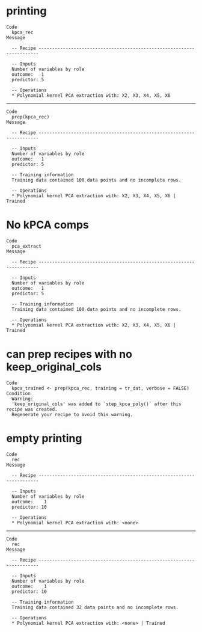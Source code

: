 # printing

    Code
      kpca_rec
    Message
      
      -- Recipe ----------------------------------------------------------------------
      
      -- Inputs 
      Number of variables by role
      outcome:   1
      predictor: 5
      
      -- Operations 
      * Polynomial kernel PCA extraction with: X2, X3, X4, X5, X6

---

    Code
      prep(kpca_rec)
    Message
      
      -- Recipe ----------------------------------------------------------------------
      
      -- Inputs 
      Number of variables by role
      outcome:   1
      predictor: 5
      
      -- Training information 
      Training data contained 100 data points and no incomplete rows.
      
      -- Operations 
      * Polynomial kernel PCA extraction with: X2, X3, X4, X5, X6 | Trained

# No kPCA comps

    Code
      pca_extract
    Message
      
      -- Recipe ----------------------------------------------------------------------
      
      -- Inputs 
      Number of variables by role
      outcome:   1
      predictor: 5
      
      -- Training information 
      Training data contained 100 data points and no incomplete rows.
      
      -- Operations 
      * Polynomial kernel PCA extraction with: X2, X3, X4, X5, X6 | Trained

# can prep recipes with no keep_original_cols

    Code
      kpca_trained <- prep(kpca_rec, training = tr_dat, verbose = FALSE)
    Condition
      Warning:
      'keep_original_cols' was added to `step_kpca_poly()` after this recipe was created.
      Regenerate your recipe to avoid this warning.

# empty printing

    Code
      rec
    Message
      
      -- Recipe ----------------------------------------------------------------------
      
      -- Inputs 
      Number of variables by role
      outcome:    1
      predictor: 10
      
      -- Operations 
      * Polynomial kernel PCA extraction with: <none>

---

    Code
      rec
    Message
      
      -- Recipe ----------------------------------------------------------------------
      
      -- Inputs 
      Number of variables by role
      outcome:    1
      predictor: 10
      
      -- Training information 
      Training data contained 32 data points and no incomplete rows.
      
      -- Operations 
      * Polynomial kernel PCA extraction with: <none> | Trained

